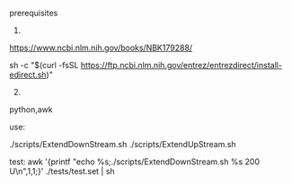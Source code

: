 prerequisites

1)
https://www.ncbi.nlm.nih.gov/books/NBK179288/

sh -c "$(curl -fsSL https://ftp.ncbi.nlm.nih.gov/entrez/entrezdirect/install-edirect.sh)"

2)
python,awk

use:

./scripts/ExtendDownStream.sh <acc> <len> <letter> <count>
./scripts/ExtendUpStream.sh  <acc> <len> <letter> <count>

test:
  awk '{printf "echo %s;./scripts/ExtendDownStream.sh %s 200 U\n",$1,$1;}' ./tests/test.set  | sh

